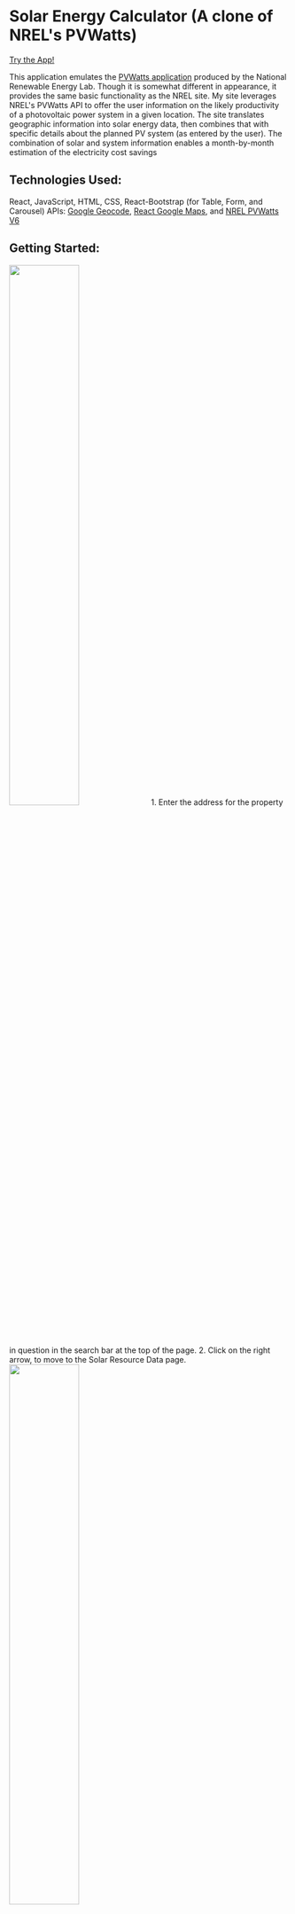# Solar Energy Calculator (A clone of NREL's PVWatts)

[Try the App!](https://solar-energy-calculator.herokuapp.com/)

This application emulates the [PVWatts application](https://pvwatts.nrel.gov/) produced by the National Renewable Energy Lab. Though it is somewhat different in appearance, it provides the same basic functionality as the NREL site. My site leverages NREL's PVWatts API to offer the user information on the likely productivity of a photovoltaic power system in a given location. The site translates geographic information into solar energy data, then combines that with specific details about the planned PV system (as entered by the user). The combination of solar and system information enables a month-by-month estimation of the electricity cost savings 

## Technologies Used: 

React, JavaScript, HTML, CSS, React-Bootstrap (for Table, Form, and Carousel)
APIs: [Google Geocode](https://maps.googleapis.com/maps/api/geocode/json), [React Google Maps](https://react-google-maps-api-docs.netlify.app/), and [NREL PVWatts V6](https://developer.nrel.gov/docs/solar/pvwatts/v6/)

## Getting Started: 

<img src="https://user-images.githubusercontent.com/11179812/127500409-9541e2d9-f75d-480c-8201-e4f4df2ab2f8.png" width="50%" height="50%" />
1. Enter the address for the property in question in the search bar at the top of the page. 
2. Click on the right arrow, to move to the Solar Resource Data page. 

<img src="https://user-images.githubusercontent.com/11179812/127501075-66b13e7b-8114-49c4-8ce8-58015fbb404f.png" width="50%" height="50%" />

3. The Solar Resource Data page will show the lat/ long associated with the given address, as well as a map of the location. Confirm that this is the correct location and enter the price of electricity in the region of interest. 
4. Click the right arrow to move to the System Information page. 

<img src="https://user-images.githubusercontent.com/11179812/127501303-b5b6932e-d624-44af-aadf-f2521a485475.png" width="50%" height="50%" />

5. Change the form as needed to describe the system planned for the given location. 
6. Click the right arrow to move to the Data Summary page. 

<img src="https://user-images.githubusercontent.com/11179812/127501585-62cbc404-4989-46a1-98fb-970279bdeb95.png" width="50%" height="50%" />

7. Confirm that all data is correct. If it requires adjustment, you can click the back arrows to go back and revise your numbers. 
8. Once all values are correct, click the "Submit Data" button. 
9. Click the right arrow to go to the Results page. 

<img src="https://user-images.githubusercontent.com/11179812/127502066-34e0b4e0-7a01-47ce-901e-f533de92a994.png" width="50%" height="50%" />

10. The Results page shows a month-by-month assessment of historical solar radiation figures, expected energy output, and the value of that output for a given electricity cost. It also has annual totals at the bottom of the table. 

## Unsolved Problems: 

Under System Information the pull-down menus continue to show their original labels even after a selection has been made, making it difficult for a user to know if his/ her selection has registered. 

![image](https://user-images.githubusercontent.com/11179812/127494604-d101a696-13db-47a4-a75b-4d33cb75b294.png)


## Future Enhancements: 

First, I want to make the aesthetic of the system info data confirmation / entry more in line with that of the NREL page. 

Secondly, I want to adjust the map, which currently bleeds off the screen a bit. I'd also like to change the label to the address entered by the user (currently it says "Location"). 

Currently the user must hit a button on the Submit Data page to validate all data (thus triggering a call to the PVWatts API). This is different to all previous navigation which takes place through the navigation arrows on the right and left side of the screen. A better solution will automatically make the API call when the user clicks the arrow that advances him / her to the Results page, eliminating the need for the button. 

The actual PVWatts app has a nice display at the top of the page that shows all required steps towards the completion of the analysis. In a future version I would like to replicate this. 

![image](https://user-images.githubusercontent.com/11179812/127490311-8860f570-8363-4f93-99c3-30e60f4be933.png)

Similarly, the NREL site's navigation arrows offer information about the destination to which they will take the user. 

![image](https://user-images.githubusercontent.com/11179812/127490704-a0722c53-0459-4d5f-b089-4a4bef3c3ee2.png)

Finally, my site does not tap into NREL's database of retail electricity prices (as does PVWatts). I'd like to add a call to this NREL API, which would offer users an electricity price based on their region. 



